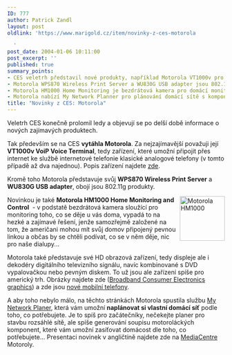 ```yaml
---
ID: 777
author: Patrick Zandl
layout: post
oldlink: 'https://www.marigold.cz/item/novinky-z-ces-motorola

  '
post_date: 2004-01-06 10:11:00
post_excerpt: ''
published: true
summary_points:
- CES veletrh představil nové produkty, například Motorola VT1000v pro analogové telefony.
- Motorola WPS870 Wireless Print Server a WU830G USB adapter jsou 802.11g produkty.
- Motorola HM1000 Home Monitoring je bezdrátová kamera pro domácí monitoring.
- Motorola nabízí My Network Planner pro plánování domácí sítě s komponenty Motorola.
title: "Novinky z CES: Motorola"
---
```


<p>
Veletrh CES konečně prolomil ledy a objevují se po delší době informace o nových zajímavých produktech. </p>

<p>
Tak především se na CES <STRONG>vytáhla Motorola</STRONG>. Za nejzajímavější považuji její <STRONG>VT1000v VoiP Voice Terminal</STRONG>, tedy zařízení, které umožní připojit přes internet ke službě internetové telefonie klasické analogové telefony (v tomto případě až dva najednou). Popis zařízení najdete <A href="http://broadband.motorola.com/noflash/vt1000.html" target=_blank>zde</A>.</p>

<p>
Kromě toho Motorola představuje svůj <STRONG>WPS870 Wireless Print Server</STRONG> a <STRONG>WU830G USB adapter</STRONG>, obojí jsou 802.11g produkty. </p>

<p>
<IMG height=103 alt="Motorola HM1000" src="/wp-content/uploads/motorolahm1000_sm.jpg" width=104 align=right>Novinkou je také <STRONG>Motorola HM1000 Home Monitoring and Control</STRONG>&#160; - v podstatě bezdrátová kamera sloužící pro monitoring toho, co se děje u vás doma, vypadá to na hezké a zajímavé řešení, jenže samozřejmě založené na tom, že američani mohou mít svůj domov připojený pevnou linkou a občas by se chtěli podívat, co se v něm děje, nic pro naše dialupy... </p>

<p>
Motorola také představuje své HD obrazová zařízení, tedy displeje ale i dekodéry digitálního televizního signálu, navíc kombinované s DVD vypalovačkou nebo pevným diskem. To už jsou ale zařízení spíše pro americký trh. Obrázky najdete zde (<A href="http://www.motorola.com/mediacenter/graphics/list/0,,53-1,00.html" target=_blank>Broadband Consumer Electronics graphics</A>) a zde jsou <A href="http://www.motorola.com/mediacenter/graphics/list/0,,54-1,00.html" target=_blank>nové mobilní telefony</A>.</p>

<p>
A aby toho nebylo málo, na těchto stránkách Motorola spustila službu <A href="http://broadband.motorola.com/consumers/support/mynetworkplanner.asp">My Network Planer</A>, která vám umožní <STRONG>naplánovat si vlastní domácí síť</STRONG> podle toho, co potřebujete. Je to spíš pro začátečníky, nečekejte planer pro stavbu rozsáhlé sítě, ale spíše generování soupisu motoroláckých komponent, které vám umožní zasíťovat domácost dle toho, co potřebujete... Presentaci novinek v angličtině najdete zde na <A href="http://www.motorola.com/mediacenter/news/detail/0,,3714_3101_23,00.html" target=_blank>MediaCentre</A> Motoroly.</p>